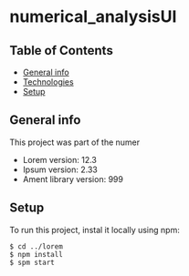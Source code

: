 # numerical_analysisUI


## Table of Contents

* [General info](#general-info)
* [Technologies](#technologies)
* [Setup](#Setup)

## General info
This project was part of the numer
* Lorem version: 12.3
* Ipsum version: 2.33
* Ament library version: 999

## Setup
To run this project, instal it locally using npm:

```
$ cd ../lorem
$ npm install
$ spm start
```

